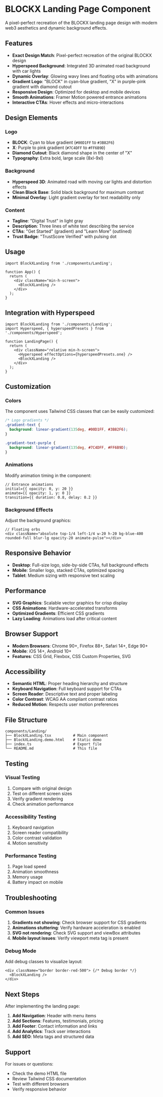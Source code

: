 # BLOCKX Landing Page Component

A pixel-perfect recreation of the BLOCKX landing page design with modern web3 aesthetics and dynamic background effects.

## Features

- **Exact Design Match**: Pixel-perfect recreation of the original BLOCKX design
- **Hyperspeed Background**: Integrated 3D animated road background with car lights
- **Dynamic Overlay**: Glowing wavy lines and floating orbs with animations
- **Gradient Logo**: "BLOCK" in cyan-blue gradient, "X" in purple-pink gradient with diamond cutout
- **Responsive Design**: Optimized for desktop and mobile devices
- **Smooth Animations**: Framer Motion powered entrance animations
- **Interactive CTAs**: Hover effects and micro-interactions

## Design Elements

### Logo
- **BLOCK**: Cyan to blue gradient (`#00D1FF` to `#3B82F6`)
- **X**: Purple to pink gradient (`#7C4DFF` to `#FF6B9D`)
- **Diamond Cutout**: Black diamond shape in the center of "X"
- **Typography**: Extra bold, large scale (8xl-9xl)

### Background
- **Hyperspeed 3D**: Animated road with moving car lights and distortion effects
- **Clean Black Base**: Solid black background for maximum contrast
- **Minimal Overlay**: Light gradient overlay for text readability only

### Content
- **Tagline**: "Digital Trust" in light gray
- **Description**: Three lines of white text describing the service
- **CTAs**: "Get Started" (gradient) and "Learn More" (outlined)
- **Trust Badge**: "TrustScore Verified" with pulsing dot

## Usage

```tsx
import BlockXLanding from './components/Landing';

function App() {
  return (
    <div className="min-h-screen">
      <BlockXLanding />
    </div>
  );
}
```

## Integration with Hyperspeed

```tsx
import BlockXLanding from './components/Landing';
import Hyperspeed, { hyperspeedPresets } from './components/Hyperspeed';

function LandingPage() {
  return (
    <div className="relative min-h-screen">
      <Hyperspeed effectOptions={hyperspeedPresets.one} />
      <BlockXLanding />
    </div>
  );
}
```

## Customization

### Colors
The component uses Tailwind CSS classes that can be easily customized:

```css
/* Logo gradients */
.gradient-text {
  background: linear-gradient(135deg, #00D1FF, #3B82F6);
}

.gradient-text-purple {
  background: linear-gradient(135deg, #7C4DFF, #FF6B9D);
}
```

### Animations
Modify animation timing in the component:

```tsx
// Entrance animations
initial={{ opacity: 0, y: 20 }}
animate={{ opacity: 1, y: 0 }}
transition={{ duration: 0.8, delay: 0.2 }}
```

### Background Effects
Adjust the background graphics:

```tsx
// Floating orbs
<div className="absolute top-1/4 left-1/4 w-20 h-20 bg-blue-400 rounded-full blur-lg opacity-20 animate-pulse"></div>
```

## Responsive Behavior

- **Desktop**: Full-size logo, side-by-side CTAs, full background effects
- **Mobile**: Smaller logo, stacked CTAs, optimized spacing
- **Tablet**: Medium sizing with responsive text scaling

## Performance

- **SVG Graphics**: Scalable vector graphics for crisp display
- **CSS Animations**: Hardware-accelerated transforms
- **Optimized Gradients**: Efficient CSS gradients
- **Lazy Loading**: Animations load after critical content

## Browser Support

- **Modern Browsers**: Chrome 90+, Firefox 88+, Safari 14+, Edge 90+
- **Mobile**: iOS 14+, Android 10+
- **Features**: CSS Grid, Flexbox, CSS Custom Properties, SVG

## Accessibility

- **Semantic HTML**: Proper heading hierarchy and structure
- **Keyboard Navigation**: Full keyboard support for CTAs
- **Screen Reader**: Descriptive text and proper labeling
- **Color Contrast**: WCAG AA compliant contrast ratios
- **Reduced Motion**: Respects user motion preferences

## File Structure

```
components/Landing/
├── BlockXLanding.tsx          # Main component
├── BlockXLanding.demo.html    # Static demo
├── index.ts                   # Export file
└── README.md                  # This file
```

## Testing

### Visual Testing
1. Compare with original design
2. Test on different screen sizes
3. Verify gradient rendering
4. Check animation performance

### Accessibility Testing
1. Keyboard navigation
2. Screen reader compatibility
3. Color contrast validation
4. Motion sensitivity

### Performance Testing
1. Page load speed
2. Animation smoothness
3. Memory usage
4. Battery impact on mobile

## Troubleshooting

### Common Issues

1. **Gradients not showing**: Check browser support for CSS gradients
2. **Animations stuttering**: Verify hardware acceleration is enabled
3. **SVG not rendering**: Check SVG support and viewBox attributes
4. **Mobile layout issues**: Verify viewport meta tag is present

### Debug Mode
Add debug classes to visualize layout:

```tsx
<div className="border border-red-500"> {/* Debug border */}
  <BlockXLanding />
</div>
```

## Next Steps

After implementing the landing page:

1. **Add Navigation**: Header with menu items
2. **Add Sections**: Features, testimonials, pricing
3. **Add Footer**: Contact information and links
4. **Add Analytics**: Track user interactions
5. **Add SEO**: Meta tags and structured data

## Support

For issues or questions:
- Check the demo HTML file
- Review Tailwind CSS documentation
- Test with different browsers
- Verify responsive behavior
